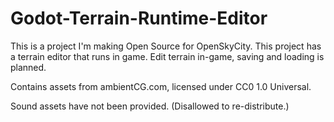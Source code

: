 # Godot-Terrain-Runtime-Editor
This is a project I'm making Open Source for OpenSkyCity. This project has a terrain editor that runs in game. Edit terrain in-game, saving and loading is planned.

Contains assets from ambientCG.com, licensed under CC0 1.0 Universal.

Sound assets have not been provided. (Disallowed to re-distribute.)